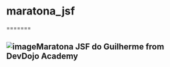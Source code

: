 # maratona_jsf
=======
## ![image](https://user-images.githubusercontent.com/83541826/157926189-7643c1a2-c9a7-4c66-a0a1-96cac9f7a536.png)Maratona JSF do Guilherme from DevDojo Academy 

